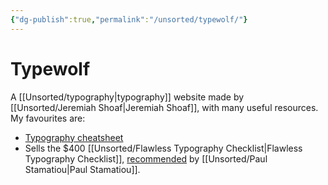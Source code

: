 ```yaml
---
{"dg-publish":true,"permalink":"/unsorted/typewolf/"}
---
```


# Typewolf

A [[Unsorted/typography\|typography]] website made by [[Unsorted/Jeremiah Shoaf\|Jeremiah Shoaf]], with many useful resources. My favourites are:

- [Typography cheatsheet](https://www.typewolf.com/cheatsheet)
- Sells the $400 [[Unsorted/Flawless Typography Checklist\|Flawless Typography Checklist]], [recommended](https://twitter.com/Stammy/status/847348138754965508) by [[Unsorted/Paul Stamatiou\|Paul Stamatiou]]. 


